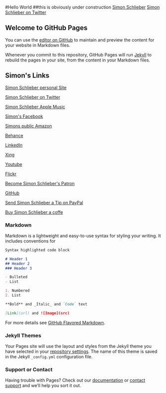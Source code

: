 #Hello World
##this is obviously under construction
[Simon Schlieber](https://www.schlieber.net)
[Simon Schlieber on Twitter](https://www.twitter.com/schlieber)

## Welcome to GitHub Pages

You can use the [editor on GitHub](https://github.com/schlieber/103/edit/gh-pages/index.md) to maintain and preview the content for your website in Markdown files.

Whenever you commit to this repository, GitHub Pages will run [Jekyll](https://jekyllrb.com/) to rebuild the pages in your site, from the content in your Markdown files.


## Simon's Links
[Simon Schlieber personal Site](https://schlieber.net)

[Simon Schlieber on Twitter](https://www.twitter.com/schlieber)

[Simon Schlieber Apple Music](https://music.apple.com/profile/schlieber)

[Simon's Facebook](https://www.facebook.com/schlieber)

[Simons public Amazon](https://www.amazon.de/gp/profile/amzn1.account.AG4ZVXNXBR2RZK4MZVRC6DQR2QVA)

[Behance](https://www.behance.net/simonschlieber)

[LinkedIn](https://linkedin.com/in/schlieber)

[Xing](https://www.xing.com/profile/Simon_Schlieber2)

[Youtube](https://www.youtube.com/channel/UCTKSYZwc81qoRWeitB6GOYw)

[Flickr](https://www.flickr.com/people/schlieber/)

[Become Simon Schlieber's Patron](https://www.patreon.com/schlieber)

[GitHub](https://www.github.com/schlieber)

[Send Simon Schlieber a Tip on PayPal](https://www.paypal.me/schlieber)

[Buy Simon Schlieber a coffe](https://www.buymeacoffee.com/schlieber)



### Markdown

Markdown is a lightweight and easy-to-use syntax for styling your writing. It includes conventions for

```markdown
Syntax highlighted code block

# Header 1
## Header 2
### Header 3

- Bulleted
- List

1. Numbered
2. List

**Bold** and _Italic_ and `Code` text

[Link](url) and ![Image](src)
```

For more details see [GitHub Flavored Markdown](https://guides.github.com/features/mastering-markdown/).

### Jekyll Themes

Your Pages site will use the layout and styles from the Jekyll theme you have selected in your [repository settings](https://github.com/schlieber/103/settings/pages). The name of this theme is saved in the Jekyll `_config.yml` configuration file.

### Support or Contact

Having trouble with Pages? Check out our [documentation](https://docs.github.com/categories/github-pages-basics/) or [contact support](https://support.github.com/contact) and we’ll help you sort it out.
